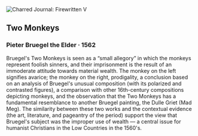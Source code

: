 <div class="artwork-of-the-day">
  <div class="container">
    <div class="img-wrapper">
      <img
        src="https://uploads3.wikiart.org/00103/images/pieter-bruegel-the-elder/11.jpg!Large.jpg"
        alt="Charred Journal: Firewritten V" />
    </div>
    <div class="artwork-detail">
      <div class="artwork-origin"> 
        <h2 class="artwork-name">Two Monkeys</h2>
        <h3 class="artist">
          Pieter Bruegel the Elder
                    ·  1562
        </h3>
      </div>
      <p class="description">
        <span class="artwork-description-text ng-binding" ng-bind-html="viewModel.ArtworkOfTheDay.Description | unsafe">Bruegel's Two Monkeys is seen as a “small allegory” in which the monkeys represent foolish sinners, and their imprisonment is the result of an immoderate attitude towards material wealth. The monkey on the left signifies avarice; the monkey on the right, prodigality, a conclusion based on an analysis of Bruegel's unusual composition (with its polarized and contrasted figures), a comparison with other 16th-century compositions depicting monkeys, and the observation that the Two Monkeys has a fundamental resemblance to another Bruegel painting, the Dulle Griet (Mad Meg). The similarity between these two works and the contextual evidence (the art, literature, and pageantry of the period) support the view that Bruegel's subject was the improper use of wealth — a central issue for humanist Christians in the Low Countries in the 1560's.</span>
                        <div class="text-shadow-container" ng-show="showShadow" style=""></div>
      </p>
    </div>
  </div>

</div>
